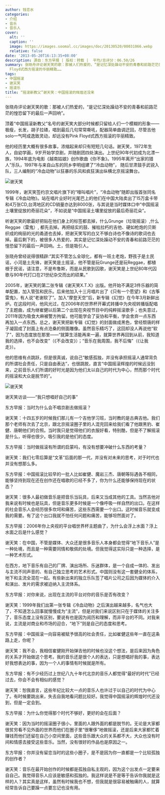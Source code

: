 ```yaml
---
author: 钱恋水
categories:
- 介绍
- 音乐
- 音乐人
cover:
  alt: ''
  caption: ''
  image: https://images.soomal.cc/images/doc/20130520/00031066.webp
  relative: false
date: '2013-05-20T16:13:35+08:00'
description: 源自：东方早报 | 版权：转载 |  平均/总评分：06.50/26
summary: 张晓舟评论谢天笑的歌：那被人们热爱的，“是记忆深处躁动不安的青春和前路茫茫的惶恐留下的最后一声回响”。顶着“中国摇滚新教父”名号的谢天笑大部分时候都只留给人们一个模糊的形象――极瘦，长发，胡子拉碴，唱到最后几句常常嘶吼，配器简单曲调迂回，尽管吉他solo一气呵成逸致灵动，却远没有Pink
  Floyd式西方摇滚的华丽精致……
tags:
- 中国摇滚
- 谢天笑
- 摇滚乐
title: “摇滚新教父”谢天笑：中国摇滚的辉煌还没来
---
```


张晓舟评论谢天笑的歌：那被人们热爱的，“是记忆深处躁动不安的青春和前路茫茫的惶恐留下的最后一声回响”。

顶着“中国摇滚新教父”名号的谢天笑大部分时候都只留给人们一个模糊的形象――极瘦，长发，胡子拉碴，唱到最后几句常常嘶吼，配器简单曲调迂回，尽管吉他solo一气呵成逸致灵动，却远没有Pink Floyd式西方摇滚的华丽精致。

他的经历里大概有很多故事，浓缩起来却只有短短几句话。谢天笑，1972年生人，自幼学画，9岁开始学京剧，并随剧团四处演出。上世纪90年代初成为北漂一族，1994年底为电影《越南姑娘》创作歌曲《你不象》。1995年离开“出家的猎人”乐队，1997年与来自山东的同乡李明组建了“冷血动物”， 随后甘肃鼓手武锐入队，三人编制的“冷血动物”以狂暴的乐风和疯狂演出纵横北京摇滚舞台。

![谢天笑](https://images.soomal.cc/images/doc/20130520/00031066.webp)





1999年，谢天笑签约京文唱片旗下的“嚎叫唱片”，“冷血动物”随即出版首张同名专辑《冷血动物》。站在唱片业好时光尾巴上的他们在中国大陆卖出了15万盒卡带和4万张CD,台湾地区的CD销量亦达到8000张，与其说是当时媒体口中“中国摇滚土壤里绽放的奇丽花朵”，不如说是“中国摇滚土壤里绽放的最后奇丽花朵”。

听谢天笑的歌最好把贴在他们身上的标签都去掉，什么Grunge（垃圾摇滚）,什么Reggae（雷鬼）, 都先去掉。再把结实的鼓、摧枯拉朽的吉他、硬如枪炮的贝斯织成的绚丽的光的甬道也去掉，把谢天笑写的白又不够白诗也不像诗的歌词也去掉。最后剩下的，被很多人热爱的，其实是记忆深处躁动不安的青春和前路茫茫的惶恐留下的最后一声回响。土，但是吸引人。

张晓舟曾经说得很精辟:“其实不管怎么全球化，都有一班土老炮，野孩子是土民谣，小河是土先锋，谢天笑是土摇滚，他不管是玩Grunge还是玩Reggae，都植根于民谣，请注意，不是布鲁斯，而是从民歌到囚歌，谢天笑是上世纪80年代囚歌与90年代打口在21世纪杂交而出的硕果。”

2005年，谢天笑的第二张专辑《谢天笑X.T.X》出版。他开始不满足3件乐器的简单配置，加入管弦和民乐。后来他加入十三月唱片出了《只有一个愿望》和《古筝雷鬼》，有人说“老谢软了”。加入“摩登天空”后，新专辑《幻觉》在今年3月新鲜出炉。在这段时间，他风光过，在2006年的世界杯开幕式转播中为央视转播版配唱了主题曲，成为继崔健以后第二个出现在央视节目中的纯粹摇滚歌手；也失意过，2011年因为吸食大麻被警方拘留。他可能学会了妥协和平衡，学会舍弃一点东西再加入一点东西。总之，谢天笑把新专辑《幻觉》的封面做成黑色，曾经颓唐的样子凝固成了封面上有点沧桑的侧面雕像。虽然音乐精巧了，这回却没人再说他“软了”，因为态度放在那里――“就算生活能再来一遍，就算世界再回到从前，我知道我的选择，也不会改变”（《不会改变》）；“音乐在我周围，我不后悔”（《让我走》）。

他的思维有点跳跃，但是很真诚，说自己“敏感孤独，并没有承担摇滚人通常背负的所谓社会责任，只是自由表达”，也很跳脱，直言“中国摇滚辉煌的时候远没到来，之前音乐人们所谓的好时光是因为他们太以自己的时代为中心，然而那个时代的摇滚和大众是脱节的”。

![谢天笑](https://images.soomal.cc/images/doc/20130520/00031067.webp)





谢天笑访谈――“我只想唱好自己的事”

东方早报：当时为什么会不唱京剧去做摇滚？

谢天笑：十四五岁的时候我们那儿有一个吉他学习班，当时教的是古典吉他。我们那个老师有次去了北京，跟北京摇滚圈子里的人混完回来给我们看了他跟黑豹、崔健、唐朝他们的合照。当时我只是觉得他们的衣服好看，特别酷，但是不了解摇滚是什么，听得也很少。吸引我的是他们的态度。

东方早报：当时做摇滚有所谓的启蒙吗，有没有想要冲破什么东西的考量？

谢天笑：我们七零后算是“文革”后面的那一代，并没有对未来的思考，对于时代也并没有想那么多。

东方早报：中国摇滚比较早的一批人比如崔健、魔岩三杰、唐朝等际遇各不相同，能够坚持到现在还在创作还在唱歌的已经不多了，你为什么还能够保持现在的状态？

谢天笑：很多人最初做音乐是把音乐当玩具，后来又当成其他的工具。当然吉他对我来说有时候也是玩具，但是音乐更多时候是一个像呼吸一样自然的出口。在这样的社会音乐人会经历很多坎坷和痛苦，这些东西需要一个出口。这时候音乐就变成我的需要。有了这个出口我就不怕任何问题和痛苦，能够坦然面对了。

东方早报：2006年你上央视的平台唱世界杯主题曲了，为什么会浮上水面？浮上水面之后是什么感觉？

谢天笑：在中国，不管是媒体、大众还是很多音乐人本身都会觉得“地下音乐人”是一种处境，而且是一种需要同情和敬佩的处境。但我觉得这实际只是一种选择，是一种艺术形式。

在西方，地下音乐有自己的厂牌、演出场所、乐迷群体，是一个自成一体的、发出与主流不同声音的、有自己独立思考的艺术形式。中国则没有这一套健全的体系，地下和主流全混在一起。有些新出来的独立乐队签了唱片公司之后因为媒体的介入和演出、发片的需求被迫纳入主流体系。

东方早报：对你来说，出现在主流的平台对你的音乐是否有改变？

谢天笑：1999年我们出第一张专辑《冷血动物》之后演出越来越多，名气也大了，不知道怎么回事就慢慢成为“主流”，但是对我们来说区别只在于媒体的关注多了，音乐态度上没有区别，要说有也是因为阅历和理解，而非平台的不同。对我来说，主流是对商业和市场的迎合，“地下”则是自己的态度和思考。

东方早报：中国摇滚一向容易被赋予很高的社会责任，比如崔健这些年一直在这条路上走，你呢？

谢天笑：我不会，我相信崔健刚开始弹吉他的时候也没这个想法，是后来因为角色的关系才开始做这个思考。我的音乐还是很个人的表达，只是想唱好我的事，表达好我想表达的事，因为一个人的事情有时候就是所有。

东方早报：有不少经历过上世纪八九十年代北京的音乐人都觉得“最好的时代”已经过去，你会不会有相似的感觉？

谢天笑：恕我直言，这些年纪比较大一点的音乐人也许过于以自己的时代为中心了。有时候要跳出来，失去自我地看问题比较好。我觉得中国摇滚的辉煌时代还没到，但是一定会到。

东方早报：为什么你觉得那个时代不够好，更好的会在后面？

谢天笑：因为当时的摇滚圈子很小，里面的人跟外面的都是脱节的。无论是大家都很贫穷看不见外面的世界而他们在圈子里“很奢侈”地做摇滚，还是后来大家都忙着赚钱而他们还留在自己小空间里面，这些音乐跟大众的关系都不大，大众也没有时间和情感去接受这些音乐。当然，没有很好的作品也是原因之一。

东方早报：你并没有留恋当时的这些小圈子，是不是因为你一直都是一个比较孤独的创作者？

谢天笑：音乐在最开始创作的时候都是孤独自私主观的，因为这个出发点一定要来自自己。我觉得音乐人应该是敏感和孤独的。我这样说是不是等于告诉你我就是这样的人？其实真是这样，虽然有时候我也不想，但我就是很容易被触痛的人，就算经常告诉自己要躁一点要忘记也没有用。